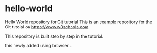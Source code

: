 # hello-world
Hello World repository for Git tutorial
This is an example repository for the Git tutoial on https://www.w3schools.com

This repository is built step by step in the tutorial.

this newly added using browser...
